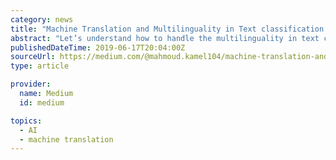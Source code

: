 ```yaml
---
category: news
title: "Machine Translation and Multilinguality in Text classification."
abstract: "Let’s understand how to handle the multilinguality in text classification (MLTC). If you are looking for the best approach to tackle the MLTC, so you are in the right place!💪 For this project we will use multilingual-text-categorization-data-set."
publishedDateTime: 2019-06-17T20:04:00Z
sourceUrl: https://medium.com/@mahmoud.kamel104/machine-translation-and-multilinguality-in-text-classification-6e20ef9dbce8
type: article

provider:
  name: Medium
  id: medium

topics:
  - AI
  - machine translation
---
```

